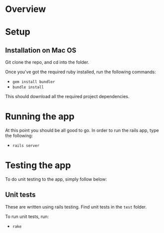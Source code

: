 # Overview


# Setup

## Installation on Mac OS 

Git clone the repo, and cd into the folder.

Once you've got the required ruby installed, run the following commands:

* `gem install bundler`
* `bundle install`

This should download all the required project dependencies.


# Running the app
At this point you should be all good to go. In order to run the rails app, type the following:

* `rails server`


# Testing the app
To do unit testing to the app, simply follow below:

## Unit tests
These are written using rails testing. Find unit tests in the `test` folder. 

To run unit tests, run:

* `rake`
